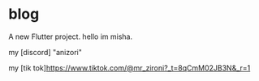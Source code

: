 # blog

A new Flutter project.
hello im misha. 

my [discord] "anizori"  

my [tik tok]https://www.tiktok.com/@mr_zironi?_t=8qCmM02JB3N&_r=1






